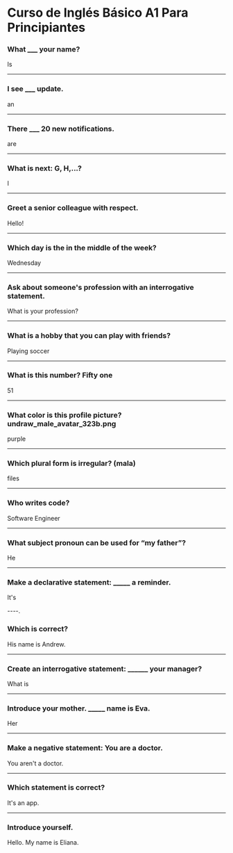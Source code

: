 # Curso de Inglés Básico A1 Para Principiantes

### What ___ your name?
Is
                
----
### I see ___ update.
an
                
----
### There ___ 20 new notifications.
are
                
----
### What is next: G, H,...?
I
                
----
### Greet a senior colleague with respect.
Hello!
                
----
### Which day is the in the middle of the week?
Wednesday
                
----
### Ask about someone's profession with an interrogative statement.
What is your profession?
                
----
### What is a hobby that you can play with friends?
Playing soccer
                
----
### What is this number? Fifty one
51
                
----
### What color is this profile picture?undraw_male_avatar_323b.png
purple
                
----
### Which plural form is irregular? (mala)
files
                
----
### Who writes code?
Software Engineer
                
----
### What subject pronoun can be used for “my father”?
He
                
----
### Make a declarative statement: _____ a reminder.
It's
                
----.
### Which is correct?
His name is Andrew.
                
----
### Create an interrogative statement: ______ your manager?
What is
                
----
### Introduce your mother. _____ name is Eva.
Her
                
----
### Make a negative statement: You are a doctor.
You aren't a doctor.
                
----
### Which statement is correct?
It's an app.
                
----
### Introduce yourself.
Hello. My name is Eliana.
